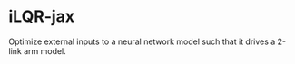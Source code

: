 # iLQR-jax

Optimize external inputs to a neural network model such that it drives a 2-link arm model. 
